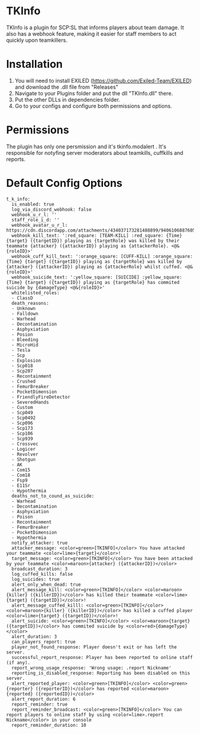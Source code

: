 # TKInfo
TKInfo is a plugin for SCP:SL that informs players about team damage. It also has a webhook feature, making it easier for staff members to act quickly upon teamkillers.

# Installation
1. You will need to install EXILED (https://github.com/Exiled-Team/EXILED) and download the .dll file from "Releases"
2. Navigate to your Plugins folder and put the dll "TKInfo.dll" there.
3. Put the other DLLs in dependencies folder.
4. Go to your configs and configure both permissions and options.

# Permissions
The plugin has only one persmission and it's tkinfo.modalert . It's responsible for notyfing server moderators about teamkills, cuffkills and reports.

# Default Config Options
```
t_k_info:
  is_enabled: true
  log_via_discord_webhook: false
  webhook_u_r_l: ''
  staff_role_i_d: ''
  webhook_avatar_u_r_l: https://cdn.discordapp.com/attachments/434037173281488899/940610688760545290/mrozonyhyperthink.jpg
  webhook_kill_text: ':red_square: [TEAM-KILL] :red_square: {Time} {target} ({targetID}) playing as {targetRole} was killed by their teammate {attacker} ({attackerID}) playing as {attackerRole}. <@&{roleID}>'
  webhook_cuff_kill_text: ':orange_square: [CUFF-KILL] :orange_square: {Time} {target} ({targetID}) playing as {targetRole} was killed by {attacker} ({attackerID}) playing as {attackerRole} whilst cuffed. <@&{roleID}>'
  webhook_suicide_text: ':yellow_square: [SUICIDE] :yellow_square: {Time} {target} ({targetID}) playing as {targetRole} has commited suicide by {damageType} <@&{roleID}>'
  whitelisted_roles:
  - ClassD
  death_reasons:
  - Unknown
  - Falldown
  - Warhead
  - Decontamination
  - Asphyxiation
  - Posion
  - Bleeding
  - MicroHid
  - Tesla
  - Scp
  - Explosion
  - Scp018
  - Scp207
  - Recontainment
  - Crushed
  - FemurBreaker
  - PocketDimension
  - FriendlyFireDetector
  - SeveredHands
  - Custom
  - Scp049
  - Scp0492
  - Scp096
  - Scp173
  - Scp106
  - Scp939
  - Crossvec
  - Logicer
  - Revolver
  - Shotgun
  - AK
  - Com15
  - Com18
  - Fsp9
  - E11Sr
  - Hypothermia
  deaths_not_to_cound_as_suicide:
  - Warhead
  - Decontamination
  - Asphyxiation
  - Poison
  - Recontainment
  - FemurBreaker
  - PocketDimension
  - Hypothermia
  notify_attacker: true
  attacker_message: <color=green>[TKINFO]</color> You have attacked your teammate <color=lime>{target}</color>!
  target_message: <color=green>[TKINFO]</color> You have been attacked by your teammate <color=maroon>{attacker} ({attackerID})</color>
  broadcast_duration: 3
  log_cuffed_kills: false
  log_suicides: true
  alert_only_when_dead: true
  alert_message_kill: <color=green>[TKINFO]</color> <color=maroon>{killer} ({killerID})</color> has killed their teammate <color=lime>{target} ({targetID})</color>!
  alert_message_cuffed_killl: <color=green>[TKINFO]</color> <color=maroon>{killer} ({killerID})</color> has killed a cuffed player <color=lime>{target} ({targetID})</color>!
  alert_suicide: <color=green>[TKINFO]</color> <color=maroon>{target} ({targetID})</color> has commited suicide by <color=red>{damageType}</color>
  alert_duration: 3
  can_players_report: true
  player_not_found_response: Player doesn't exit or has left the server.
  successful_report_response: Player has been reported to online staff (if any).
  report_wrong_usage_response: 'Wrong usage: .report Nickname'
  reporting_is_disabled_response: Reporting has been disabled on this server.
  alert_reported_player: <color=green>[TKINFO]</color> <color=green>{reporter} ({reporterID})</color> has reported <color=maroon>{reported} ({reportedID})</color>
  alert_report_duration: 6
  report_reminder: true
  report_reminder_broadcast: <color=green>[TKINFO]</color> You can report players to online staff by using <color=lime>.report Nickname</color> in your console
  report_reminder_duration: 10
```
